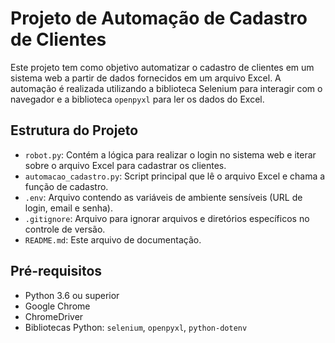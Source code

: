 ﻿# Projeto de Automação de Cadastro de Clientes

Este projeto tem como objetivo automatizar o cadastro de clientes em um sistema web a partir de dados fornecidos em um arquivo Excel. A automação é realizada utilizando a biblioteca Selenium para interagir com o navegador e a biblioteca `openpyxl` para ler os dados do Excel.

## Estrutura do Projeto

- `robot.py`: Contém a lógica para realizar o login no sistema web e iterar sobre o arquivo Excel para cadastrar os clientes.
- `automacao_cadastro.py`: Script principal que lê o arquivo Excel e chama a função de cadastro.
- `.env`: Arquivo contendo as variáveis de ambiente sensíveis (URL de login, email e senha).
- `.gitignore`: Arquivo para ignorar arquivos e diretórios específicos no controle de versão.
- `README.md`: Este arquivo de documentação.

## Pré-requisitos

- Python 3.6 ou superior
- Google Chrome
- ChromeDriver
- Bibliotecas Python: `selenium`, `openpyxl`, `python-dotenv`

